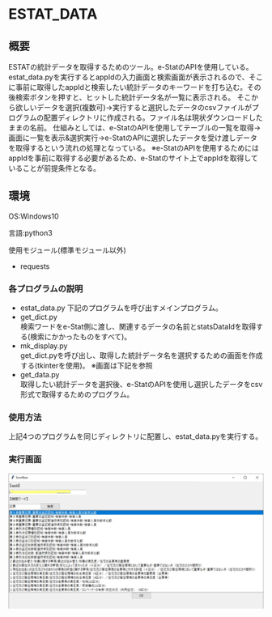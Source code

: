 # ESTAT_DATA

## 概要
ESTATの統計データを取得するためのツール。e-StatのAPIを使用している。estat_data.pyを実行するとappIdの入力画面と検索画面が表示されるので、そこに事前に取得したappIdと検索したい統計データのキーワードを打ち込む。その後検索ボタンを押すと、ヒットした統計データ名が一覧に表示される。
そこから欲しいデータを選択(複数可)→実行すると選択したデータのcsvファイルがプログラムの配置ディレクトリに作成される。ファイル名は現状ダウンロードしたままの名前。
仕組みとしては、e-StatのAPIを使用してテーブルの一覧を取得→画面に一覧を表示&選択実行→e-StatのAPIに選択したデータを受け渡しデータを取得するという流れの処理となっている。
※e-StatのAPIを使用するためにはappIdを事前に取得する必要があるため、e-Statのサイト上でappIdを取得していることが前提条件となる。

## 環境
OS:Windows10

言語:python3

使用モジュール(標準モジュール以外)
* requests

### 各プログラムの説明
* estat_data.py
  下記のプログラムを呼び出すメインプログラム。
* get_dict.py  
  検索ワードをe-Stat側に渡し、関連するデータの名前とstatsDataIdを取得する(検索にかかったものをすべて)。
* mk_display.py  
  get_dict.pyを呼び出し、取得した統計データ名を選択するための画面を作成する(tkinterを使用)。
  ※画面は下記を参照
* get_data.py  
  取得したい統計データを選択後、e-StatのAPIを使用し選択したデータをcsv形式で取得するためのプログラム。
  
### 使用方法
上記4つのプログラムを同じディレクトリに配置し、estat_data.pyを実行する。

### 実行画面
![実行画面](https://github.com/jiromaru/estat_data/blob/images/estat_images.png?raw=true)
